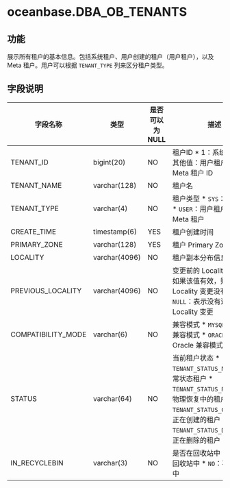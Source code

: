oceanbase.DBA_OB_TENANTS 
=============================================



功能 
-------------------

展示所有租户的基本信息。包括系统租户、用户创建的租户（用户租户），以及 Meta 租户。用户可以根据 `TENANT_TYPE` 列来区分租户类型。

字段说明 
----------------------



|        字段名称        |      类型       | 是否可以为 NULL |                                                                                                                                                              描述                                                                                                                                                               |
|--------------------|---------------|------------|-------------------------------------------------------------------------------------------------------------------------------------------------------------------------------------------------------------------------------------------------------------------------------------------------------------------------------|
| TENANT_ID          | bigint(20)    | NO         | 租户ID * 1：系统租户 ID   * 其他值：用户租户或者 Meta 租户 ID                                                                                                                                                                                 |
| TENANT_NAME        | varchar(128)  | NO         | 租户名                                                                                                                                                                                                                                                                                                                           |
| TENANT_TYPE        | varchar(4)    | NO         | 租户类型 * `SYS`：系统租户   * `USER`：用户租户   * `META`：Meta 租户                                                                                                                                      |
| CREATE_TIME        | timestamp(6)  | YES        | 租户创建时间                                                                                                                                                                                                                                                                                                                        |
| PRIMARY_ZONE       | varchar(128)  | YES        | 租户 Primary Zone                                                                                                                                                                                                                                                                                                               |
| LOCALITY           | varchar(4096) | NO         | 租户副本分布信息                                                                                                                                                                                                                                                                                                                      |
| PREVIOUS_LOCALITY  | varchar(4096) | NO         | 变更前的 Locality 信息 * 如果该值有效，则说明 Locality 变更没有完成   * `NULL`：表示没有进行 Locality 变更                                                                                                                                                |
| COMPATIBILITY_MODE | varchar(6)    | NO         | 兼容模式 * `MYSQL`：MySQL 兼容模式   * `ORACLE`：Oracle 兼容模式                                                                                                                                                                         |
| STATUS             | varchar(64)   | NO         | 当前租户状态 * `TENANT_STATUS_NORMAL`：正常状态租户   * `TENANT_STATUS_RESTORE`：物理恢复中的租户   * `TENANT_STATUS_CREATING`：正在创建的租户   * `TENANT_STATUS_DROPPING`：正在删除的租户    |
| IN_RECYCLEBIN      | varchar(3)    | NO         | 是否在回收站中 * `YES`：在回收站中   * `NO`：不在回收站中                                                                                                                                                                                      |


